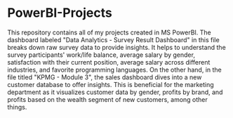 # PowerBI-Projects
This repository contains all of my projects created in MS PowerBI. 
The dashboard labeled "Data Analytics - Survey Result Dashboard" in this file breaks down raw survey data to provide insights. It helps to understand the survey participants' work/life balance, average salary by gender, satisfaction with their current position, average salary across different industries, and favorite programming languages.
On the other hand, in the file titled "KPMG - Module 3", the sales dashboard dives into a new customer database to offer insights. This is beneficial for the marketing department as it visualizes customer data by gender, profits by brand, and profits based on the wealth segment of new customers, among other things.
